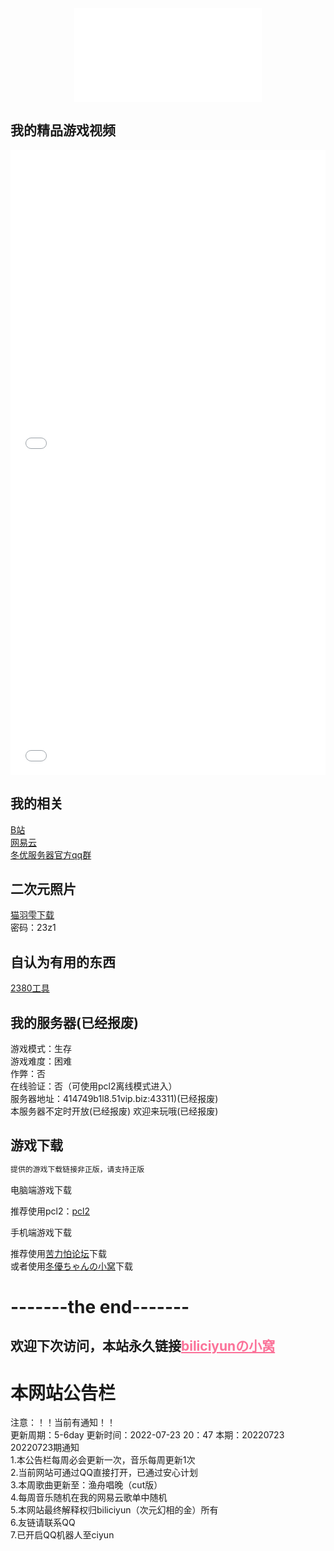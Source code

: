 
<div align="center">
  <iframe src="//music.163.com/outchain/player?type=2&id=30352477&auto=0&height=66" scrolling="no" border="0" frameborder="no" framespacing="0" allowfullscreen="true"> </iframe>
</div>

## 我的精品游戏视频

<div align="center">
  <iframe src="//player.bilibili.com/player.html?bvid=BV1GJ411x7h7&cid=137649199&page=1" allowfullscreen="allowfullscreen" width="100%" height="500" scrolling="no" frameborder="0" sandbox="allow-top-navigation allow-same-origin allow-forms allow-scripts"></iframe>
</div>

<div align="center">
  <iframe src="//player.bilibili.com/player.html?aid=927070335&bvid=BV1wT4y1A7fC&cid=232719671&page=1" allowfullscreen="allowfullscreen" width="100%" height="500" scrolling="no" frameborder="0" sandbox="allow-top-navigation allow-same-origin allow-forms allow-scripts"> </iframe>
</div>

## 我的相关<br>
 [B站](https://space.bilibili.com/2066547841?spm_id_from=333.1007.0.0)<br>
 [网易云](http://music.163.com/m/user/home?id=4055772206)<br>
 [冬优服务器官方qq群](https://jq.qq.com/?_wv=1027&k=EQc0FDv4)<br>
 
## 二次元照片<br>
 [猫羽雫下载](https://pan.baidu.com/s/1DjSzz8DtzYrtDpywOA_pCw)<br>
 密码：23z1
 
 ## 自认为有用的东西
  [2380工具](https://biliciyun.cf/2380download)<br>
 
## 我的服务器(已经报废)
游戏模式：生存<br>
游戏难度：困难<br>
作弊：否<br>
在线验证：否（可使用pcl2离线模式进入）<br>
服务器地址：414749b1l8.51vip.biz:43311)(已经报废)<br>
本服务器不定时开放(已经报废)
欢迎来玩哦(已经报废)<br>

## 游戏下载<br>

``` Markdown
提供的游戏下载链接非正版，请支持正版
```

电脑端游戏下载<br>

推荐使用pcl2：[pcl2](https://afdian.net/p/0164034c016c11ebafcb52540025c377)<br>

手机端游戏下载<br>

推荐使用[苦力怕论坛](https://klpbbs.com/xz/)下载<br>
或者使用[冬優ちゃんの小窝](https://www.fuibafuyu.cn/Minecraft_for_Android)下载<br>

# -------the end-------
## 欢迎下次访问，本站永久链接<a href="https://biliciyun.cf" style="color: #FB7299">biliciyunの小窝</a>

# 本网站公告栏
注意：！！当前有通知！！<br>
更新周期：5-6day
更新时间：2022-07-23 20：47
本期：20220723<br>
20220723期通知<br>
1.本公告栏每周必会更新一次，音乐每周更新1次<br>
2.当前网站可通过QQ直接打开，已通过安心计划<br>
3.本周歌曲更新至：渔舟唱晚（cut版）<br>
4.每周音乐随机在我的网易云歌单中随机<br>
5.本网站最终解释权归biliciyun（次元幻相的金）所有<br>
6.友链请联系QQ<br>
7.已开启QQ机器人至ciyun<br>

